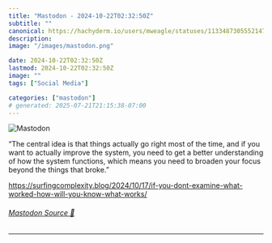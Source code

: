 ```yaml
---
title: "Mastodon - 2024-10-22T02:32:50Z"
subtitle: ""
canonical: https://hachyderm.io/users/mweagle/statuses/113348730555214751
description:
image: "/images/mastodon.png"

date: 2024-10-22T02:32:50Z
lastmod: 2024-10-22T02:32:50Z
image: ""
tags: ["Social Media"]

categories: ["mastodon"]
# generated: 2025-07-21T21:15:38-07:00
---
```

![Mastodon](/images/mastodon.png)

<p>“The central idea is that things actually go right most of the time, and if you want to actually improve the system, you need to get a better understanding of how the system functions, which means you need to broaden your focus beyond the things that broke.”</p><p><a href="https://surfingcomplexity.blog/2024/10/17/if-you-dont-examine-what-worked-how-will-you-know-what-works/" target="_blank" rel="nofollow noopener noreferrer" translate="no"><span class="invisible">https://</span><span class="ellipsis">surfingcomplexity.blog/2024/10</span><span class="invisible">/17/if-you-dont-examine-what-worked-how-will-you-know-what-works/</span></a></p>


###### [Mastodon Source 🐘](https://hachyderm.io/@mweagle/113348730555214751)

___
